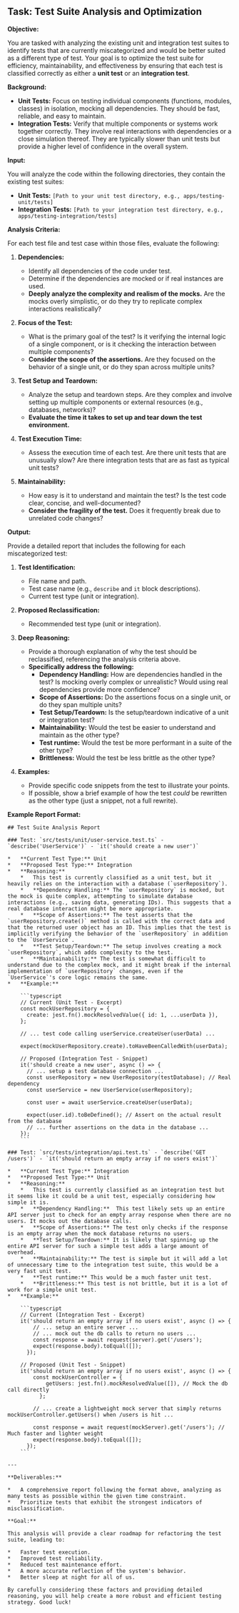 ## Task: Test Suite Analysis and Optimization

**Objective:**

You are tasked with analyzing the existing unit and integration test suites to identify tests that are currently miscategorized and would be better suited as a different type of test. Your goal is to optimize the test suite for efficiency, maintainability, and effectiveness by ensuring that each test is classified correctly as either a **unit test** or an **integration test**.

**Background:**

*   **Unit Tests:** Focus on testing individual components (functions, modules, classes) in isolation, mocking all dependencies. They should be fast, reliable, and easy to maintain.
*   **Integration Tests:** Verify that multiple components or systems work together correctly. They involve real interactions with dependencies or a close simulation thereof. They are typically slower than unit tests but provide a higher level of confidence in the overall system.

**Input:**

You will analyze the code within the following directories, they contain the existing test suites:

*   **Unit Tests:** `[Path to your unit test directory, e.g., apps/testing-unit/tests]`
*   **Integration Tests:** `[Path to your integration test directory, e.g., apps/testing-integration/tests]`

**Analysis Criteria:**

For each test file and test case within those files, evaluate the following:

1.  **Dependencies:**
    *   Identify all dependencies of the code under test.
    *   Determine if the dependencies are mocked or if real instances are used.
    *   **Deeply analyze the complexity and realism of the mocks.** Are the mocks overly simplistic, or do they try to replicate complex interactions realistically?

2.  **Focus of the Test:**
    *   What is the primary goal of the test? Is it verifying the internal logic of a single component, or is it checking the interaction between multiple components?
    *   **Consider the scope of the assertions.** Are they focused on the behavior of a single unit, or do they span across multiple units?

3.  **Test Setup and Teardown:**
    *   Analyze the setup and teardown steps. Are they complex and involve setting up multiple components or external resources (e.g., databases, networks)?
    *   **Evaluate the time it takes to set up and tear down the test environment.**

4.  **Test Execution Time:**
    *   Assess the execution time of each test. Are there unit tests that are unusually slow? Are there integration tests that are as fast as typical unit tests?

5.  **Maintainability:**
    *   How easy is it to understand and maintain the test? Is the test code clear, concise, and well-documented?
    *   **Consider the fragility of the test.** Does it frequently break due to unrelated code changes?

**Output:**

Provide a detailed report that includes the following for each miscategorized test:

1.  **Test Identification:**
    *   File name and path.
    *   Test case name (e.g., `describe` and `it` block descriptions).
    *   Current test type (unit or integration).

2.  **Proposed Reclassification:**
    *   Recommended test type (unit or integration).

3.  **Deep Reasoning:**
    *   Provide a thorough explanation of why the test should be reclassified, referencing the analysis criteria above.
    *   **Specifically address the following:**
        *   **Dependency Handling:** How are dependencies handled in the test? Is mocking overly complex or unrealistic? Would using real dependencies provide more confidence?
        *   **Scope of Assertions:** Do the assertions focus on a single unit, or do they span multiple units?
        *   **Test Setup/Teardown:** Is the setup/teardown indicative of a unit or integration test?
        *   **Maintainability:** Would the test be easier to understand and maintain as the other type?
        *   **Test runtime:** Would the test be more performant in a suite of the other type?
        *   **Brittleness:** Would the test be less brittle as the other type?

4.  **Examples:**
    *   Provide specific code snippets from the test to illustrate your points.
    *   If possible, show a brief example of how the test *could* be rewritten as the other type (just a snippet, not a full rewrite).

**Example Report Format:**

```
## Test Suite Analysis Report

### Test: `src/tests/unit/user-service.test.ts` - `describe('UserService')` - `it('should create a new user')`

*   **Current Test Type:** Unit
*   **Proposed Test Type:** Integration
*   **Reasoning:**
    *   This test is currently classified as a unit test, but it heavily relies on the interaction with a database (`userRepository`).
    *   **Dependency Handling:** The `userRepository` is mocked, but the mock is quite complex, attempting to simulate database interactions (e.g., saving data, generating IDs). This suggests that a real database interaction might be more appropriate.
    *   **Scope of Assertions:** The test asserts that the `userRepository.create()` method is called with the correct data and that the returned user object has an ID. This implies that the test is implicitly verifying the behavior of the `userRepository` in addition to the `UserService`.
    *   **Test Setup/Teardown:** The setup involves creating a mock `userRepository`, which adds complexity to the test.
    *   **Maintainability:** The test is somewhat difficult to understand due to the complex mock, and it might break if the internal implementation of `userRepository` changes, even if the `UserService`'s core logic remains the same.
*   **Example:**

    ```typescript
    // Current (Unit Test - Excerpt)
    const mockUserRepository = {
      create: jest.fn().mockResolvedValue({ id: 1, ...userData }),
    };

    // ... test code calling userService.createUser(userData) ...

    expect(mockUserRepository.create).toHaveBeenCalledWith(userData);

    // Proposed (Integration Test - Snippet)
    it('should create a new user', async () => {
      // ... setup a test database connection ...
      const userRepository = new UserRepository(testDatabase); // Real dependency
      const userService = new UserService(userRepository);

      const user = await userService.createUser(userData);

      expect(user.id).toBeDefined(); // Assert on the actual result from the database
      // ... further assertions on the data in the database ...
    });
    ```

### Test: `src/tests/integration/api.test.ts` - `describe('GET /users')` - `it('should return an empty array if no users exist')`

*   **Current Test Type:** Integration
*   **Proposed Test Type:** Unit
*   **Reasoning:**
    *   This test is currently classified as an integration test but it seems like it could be a unit test, especially considering how simple it is.
    *   **Dependency Handling:**  This test likely sets up an entire API server just to check for an empty array response when there are no users. It mocks out the database calls.
    *   **Scope of Assertions:** The test only checks if the response is an empty array when the mock database returns no users.
    *   **Test Setup/Teardown:** It is likely that spinning up the entire API server for such a simple test adds a large amount of overhead.
    *   **Maintainability:** The test is simple but it will add a lot of unnecessary time to the integration test suite, this would be a very fast unit test.
    *   **Test runtime:** This would be a much faster unit test.
    *   **Brittleness:** This test is not brittle, but it is a lot of work for a simple unit test.
*   **Example:**

    ```typescript
    // Current (Integration Test - Excerpt)
    it('should return an empty array if no users exist', async () => {
        // ... setup an entire server ...
        // ... mock out the db calls to return no users ...
        const response = await request(server).get('/users');
        expect(response.body).toEqual([]);
      });

    // Proposed (Unit Test - Snippet)
    it('should return an empty array if no users exist', async () => {
        const mockUserController = {
            getUsers: jest.fn().mockResolvedValue([]), // Mock the db call directly
          };

        // ... create a lightweight mock server that simply returns mockUserController.getUsers() when /users is hit ...

        const response = await request(mockServer).get('/users'); // Much faster and lighter weight
        expect(response.body).toEqual([]);
      });
    ```

---

**Deliverables:**

*   A comprehensive report following the format above, analyzing as many tests as possible within the given time constraint.
*   Prioritize tests that exhibit the strongest indicators of misclassification.

**Goal:**

This analysis will provide a clear roadmap for refactoring the test suite, leading to:

*   Faster test execution.
*   Improved test reliability.
*   Reduced test maintenance effort.
*   A more accurate reflection of the system's behavior.
*   Better sleep at night for all of us.

By carefully considering these factors and providing detailed reasoning, you will help create a more robust and efficient testing strategy. Good luck!